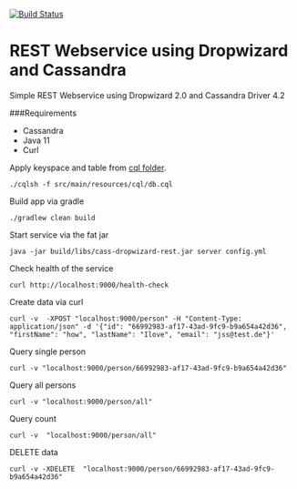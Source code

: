 [![Build Status](https://travis-ci.com/knoma/cass-dropwizard.svg?branch=Cassandra4)](https://travis-ci.com/knoma/cass-dropwizard)
# REST Webservice using Dropwizard and Cassandra
Simple REST Webservice using Dropwizard 2.0 and Cassandra Driver 4.2

###Requirements 
 - Cassandra 
 - Java 11
 - Curl 
 
Apply keyspace and table from [cql folder](src/main/resources/cql/db.cql).
```shell script
./cqlsh -f src/main/resources/cql/db.cql
```

Build app via gradle
```shell script
./gradlew clean build
```

Start service via the fat jar
```shell script
java -jar build/libs/cass-dropwizard-rest.jar server config.yml
```

Check health of the service 
```shell script
curl http://localhost:9000/health-check
```

Create data via curl
```shell script
curl -v  -XPOST "localhost:9000/person" -H "Content-Type: application/json" -d '{"id": "66992983-af17-43ad-9fc9-b9a654a42d36", "firstName": "how", "lastName": "Ilove", "email": "jss@test.de"}'
```

Query single person
```shell script
curl -v "localhost:9000/person/66992983-af17-43ad-9fc9-b9a654a42d36"
```

Query all persons
```shell script
curl -v "localhost:9000/person/all"
```
Query count
```shell script
curl -v  "localhost:9000/person/all"
```

DELETE data
```shell script
curl -v -XDELETE  "localhost:9000/person/66992983-af17-43ad-9fc9-b9a654a42d36"
```

